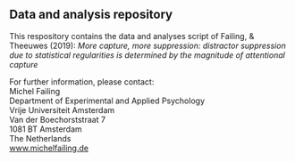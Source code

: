 ## Data and analysis repository

This respository contains the data and analyses script of Failing, & Theeuwes (2019):  *More capture, more suppression: distractor suppression due to statistical regularities is determined by the magnitude of attentional capture* 

For further information, please contact:\
Michel Failing\
Department of Experimental and Applied Psychology\
Vrije Universiteit Amsterdam\
Van der Boechorststraat 7\
1081 BT Amsterdam\
The Netherlands\
www.michelfailing.de
